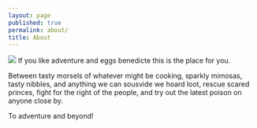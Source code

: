 ```yaml
---
layout: page
published: true
permalink: about/
title: About
---
```

![]({{site.baseurl}}/img/the-gang.jpg)
If you like adventure and eggs benedicte this is the place for you. 

Between tasty morsels of whatever might be cooking, sparkly mimosas, tasty nibbles, and anything we can sousvide we hoard loot, rescue scared princes, fight for the right of the people, and try out the latest poison on anyone close by.

To adventure and beyond!
